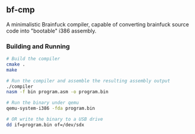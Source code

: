 ## bf-cmp

A minimalistic Brainfuck compiler, capable of converting brainfuck source code into "bootable" i386 assembly.


### Building and Running
```bash
# Build the compiler
cmake .
make

# Run the compiler and assemble the resulting assembly output
./compiler
nasm -f bin program.asm -o program.bin

# Run the binary under qemu
qemu-system-i386 -fda program.bin

# OR write the binary to a USB drive
dd if=program.bin of=/dev/sdx
```